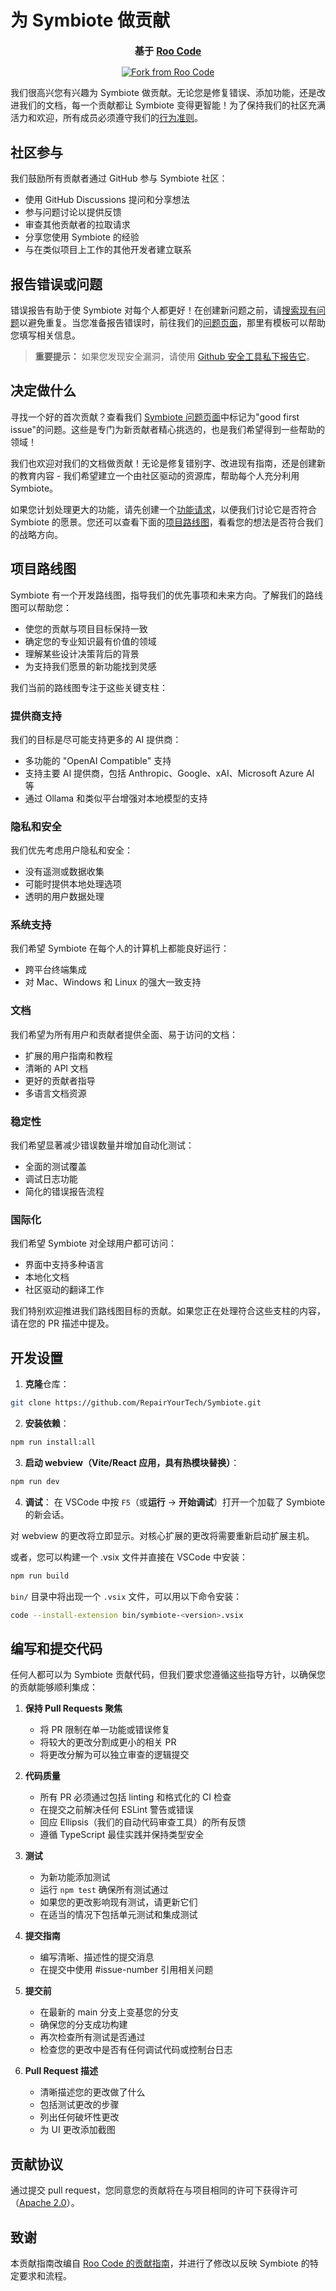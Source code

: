 # 为 Symbiote 做贡献

<div align="center">
  <p style="font-size: 1.1em; margin-top: 15px;"><strong>基于 <a href="https://github.com/RooVetGit/Roo-Code" target="_blank">Roo Code</a></strong></p>
  <a href="https://github.com/RooVetGit/Roo-Code" target="_blank">
    <img src="https://img.shields.io/badge/Fork%20from-Roo%20Code-6F42C1?style=for-the-badge&logo=github&logoColor=white" alt="Fork from Roo Code">
  </a>
</div>

我们很高兴您有兴趣为 Symbiote 做贡献。无论您是修复错误、添加功能，还是改进我们的文档，每一个贡献都让 Symbiote 变得更智能！为了保持我们的社区充满活力和欢迎，所有成员必须遵守我们的[行为准则](CODE_OF_CONDUCT.md)。

## 社区参与

我们鼓励所有贡献者通过 GitHub 参与 Symbiote 社区：

- 使用 GitHub Discussions 提问和分享想法
- 参与问题讨论以提供反馈
- 审查其他贡献者的拉取请求
- 分享您使用 Symbiote 的经验
- 与在类似项目上工作的其他开发者建立联系

## 报告错误或问题

错误报告有助于使 Symbiote 对每个人都更好！在创建新问题之前，请[搜索现有问题](https://github.com/RepairYourTech/Symbiote/issues)以避免重复。当您准备报告错误时，前往我们的[问题页面](https://github.com/RepairYourTech/Symbiote/issues/new/choose)，那里有模板可以帮助您填写相关信息。

> **重要提示：** 如果您发现安全漏洞，请使用 [Github 安全工具私下报告它](https://github.com/RepairYourTech/Symbiote/security/advisories/new)。

## 决定做什么

寻找一个好的首次贡献？查看我们 [Symbiote 问题页面](https://github.com/RepairYourTech/Symbiote/issues)中标记为"good first issue"的问题。这些是专门为新贡献者精心挑选的，也是我们希望得到一些帮助的领域！

我们也欢迎对我们的文档做贡献！无论是修复错别字、改进现有指南，还是创建新的教育内容 - 我们希望建立一个由社区驱动的资源库，帮助每个人充分利用 Symbiote。

如果您计划处理更大的功能，请先创建一个[功能请求](https://github.com/RepairYourTech/Symbiote/discussions/categories/feature-requests)，以便我们讨论它是否符合 Symbiote 的愿景。您还可以查看下面的[项目路线图](#项目路线图)，看看您的想法是否符合我们的战略方向。

## 项目路线图

Symbiote 有一个开发路线图，指导我们的优先事项和未来方向。了解我们的路线图可以帮助您：

- 使您的贡献与项目目标保持一致
- 确定您的专业知识最有价值的领域
- 理解某些设计决策背后的背景
- 为支持我们愿景的新功能找到灵感

我们当前的路线图专注于这些关键支柱：

### 提供商支持

我们的目标是尽可能支持更多的 AI 提供商：

- 多功能的 "OpenAI Compatible" 支持
- 支持主要 AI 提供商，包括 Anthropic、Google、xAI、Microsoft Azure AI 等
- 通过 Ollama 和类似平台增强对本地模型的支持

### 隐私和安全

我们优先考虑用户隐私和安全：

- 没有遥测或数据收集
- 可能时提供本地处理选项
- 透明的用户数据处理

### 系统支持

我们希望 Symbiote 在每个人的计算机上都能良好运行：

- 跨平台终端集成
- 对 Mac、Windows 和 Linux 的强大一致支持

### 文档

我们希望为所有用户和贡献者提供全面、易于访问的文档：

- 扩展的用户指南和教程
- 清晰的 API 文档
- 更好的贡献者指导
- 多语言文档资源

### 稳定性

我们希望显著减少错误数量并增加自动化测试：

- 全面的测试覆盖
- 调试日志功能
- 简化的错误报告流程

### 国际化

我们希望 Symbiote 对全球用户都可访问：

- 界面中支持多种语言
- 本地化文档
- 社区驱动的翻译工作

我们特别欢迎推进我们路线图目标的贡献。如果您正在处理符合这些支柱的内容，请在您的 PR 描述中提及。

## 开发设置

1. **克隆**仓库：

```sh
git clone https://github.com/RepairYourTech/Symbiote.git
```

2. **安装依赖**：

```sh
npm run install:all
```

3. **启动 webview（Vite/React 应用，具有热模块替换）**：

```sh
npm run dev
```

4. **调试**：
   在 VSCode 中按 `F5`（或**运行** → **开始调试**）打开一个加载了 Symbiote 的新会话。

对 webview 的更改将立即显示。对核心扩展的更改将需要重新启动扩展主机。

或者，您可以构建一个 .vsix 文件并直接在 VSCode 中安装：

```sh
npm run build
```

`bin/` 目录中将出现一个 `.vsix` 文件，可以用以下命令安装：

```sh
code --install-extension bin/symbiote-<version>.vsix
```

## 编写和提交代码

任何人都可以为 Symbiote 贡献代码，但我们要求您遵循这些指导方针，以确保您的贡献能够顺利集成：

1. **保持 Pull Requests 聚焦**

    - 将 PR 限制在单一功能或错误修复
    - 将较大的更改分割成更小的相关 PR
    - 将更改分解为可以独立审查的逻辑提交

2. **代码质量**

    - 所有 PR 必须通过包括 linting 和格式化的 CI 检查
    - 在提交之前解决任何 ESLint 警告或错误
    - 回应 Ellipsis（我们的自动代码审查工具）的所有反馈
    - 遵循 TypeScript 最佳实践并保持类型安全

3. **测试**

    - 为新功能添加测试
    - 运行 `npm test` 确保所有测试通过
    - 如果您的更改影响现有测试，请更新它们
    - 在适当的情况下包括单元测试和集成测试

4. **提交指南**

    - 编写清晰、描述性的提交消息
    - 在提交中使用 #issue-number 引用相关问题

5. **提交前**

    - 在最新的 main 分支上变基您的分支
    - 确保您的分支成功构建
    - 再次检查所有测试是否通过
    - 检查您的更改中是否有任何调试代码或控制台日志

6. **Pull Request 描述**
    - 清晰描述您的更改做了什么
    - 包括测试更改的步骤
    - 列出任何破坏性更改
    - 为 UI 更改添加截图

## 贡献协议

通过提交 pull request，您同意您的贡献将在与项目相同的许可下获得许可（[Apache 2.0](../LICENSE)）。

## 致谢

本贡献指南改编自 [Roo Code 的贡献指南](https://github.com/RooVetGit/Roo-Code/blob/main/CONTRIBUTING.md)，并进行了修改以反映 Symbiote 的特定要求和流程。

